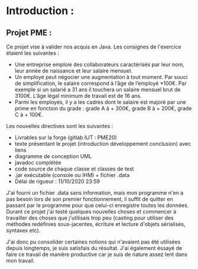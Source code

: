 # Introduction :
## Projet PME :
Ce projet vise à valider nos acquis en Java. Les consignes de l'exercice étaient les suivantes :

* Une entreprise emploie des collaborateurs caractérisés par leur nom, leur
année de naissance et leur salaire mensuel.
* Un employé peut négocier une
augmentation à tout moment.
Par souci de simplification, le salaire correspond à l’âge de l’employé *100€.
Par exemple si un salarié a 31 ans il touchera un salaire mensuel brut de
3100€. L’âge légal minimum de travail est de 16 ans.
* Parmi les employés, il y a les cadres dont le salaire est majoré par une prime
en fonction du grade : grade A à + 300€, grade B à + 200€, grade C à + 100€.

Les nouvelles directives sont les suivantes :

* Livrables sur la forge (gitlab IUT : PME20)
* texte présentant le projet (introduction développement
conclusion) avec liens
* diagramme de conception UML
* javadoc complétée
* code source de chaque classe et classes de test
* .jar exécutable (console ou IHM) + fichier .data
* Délai de rigueur : 11/10/2020 23:59

J'ai fourni un fichier .data sans information, mais mon programme n'en a pas besoin lors de son premier fonctionnement, il suffit de quitter en passant par le programme pour que celui-ci enregistre toutes les données.
Durant ce projet j'ai testé quelques nouvelles choses et commencer à travailler des choses que j'utilisais trop peu (casting pour utiliser des méthodes redéfinies sous-jacentes, écriture et lecture d'objets sérialisés, syntaxex etc).

J'ai donc pu consolider certaines notions qui n'avaient pas été utilisées depuis longtemps, je suis satisfais du résultat. J'ai également éssayé de faire ce travail de manière productive car je suis de nature assez lent dans mon travail.